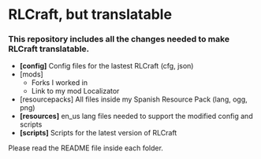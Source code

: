 RLCraft, but translatable  
=========================  

### This repository includes all the changes needed to make RLCraft translatable.  
- **[config]** Config files for the lastest RLCraft (cfg, json)  
- [mods]  
  - Forks I worked in
  - Link to my mod Localizator  
- [resourcepacks] All files inside my Spanish Resource Pack (lang, ogg, png)  
- **[resources]** en_us lang files needed to support the modified config and scripts  
- **[scripts]** Scripts for the latest version of RLCraft  

Please read the README file inside each folder.  
